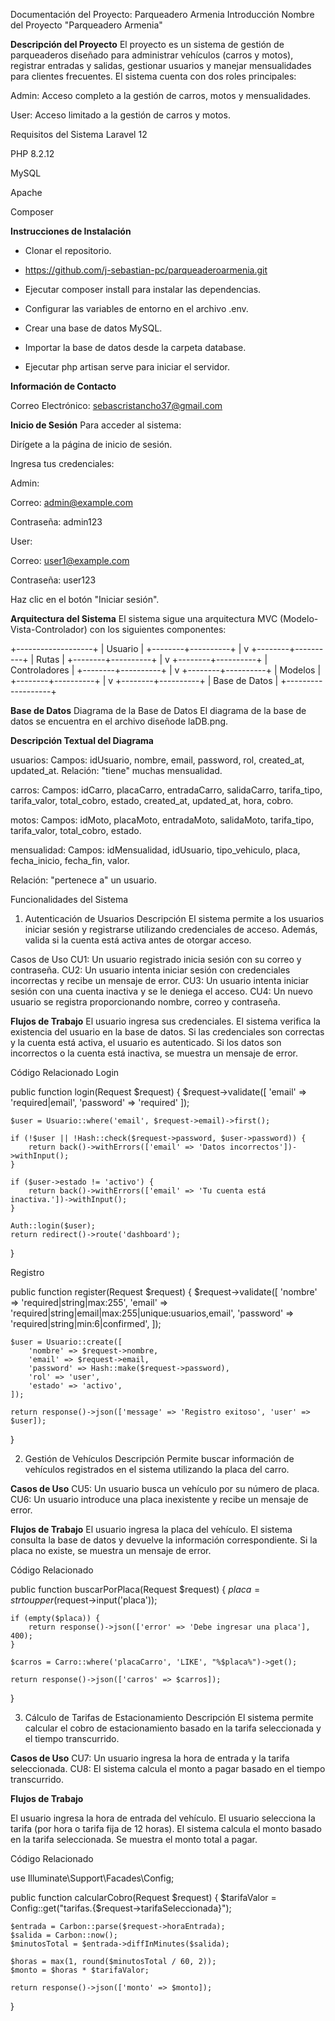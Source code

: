 Documentación del Proyecto: Parqueadero Armenia
Introducción
Nombre del Proyecto
"Parqueadero Armenia"

**Descripción del Proyecto**
El proyecto es un sistema de gestión de parqueaderos diseñado para administrar vehículos (carros y motos), registrar entradas y salidas, gestionar usuarios y manejar mensualidades para clientes frecuentes. El sistema cuenta con dos roles principales:

Admin: Acceso completo a la gestión de carros, motos y mensualidades.

User: Acceso limitado a la gestión de carros y motos.

Requisitos del Sistema
Laravel 12

PHP 8.2.12

MySQL

Apache

Composer

**Instrucciones de Instalación**
- Clonar el repositorio.
- https://github.com/j-sebastian-pc/parqueaderoarmenia.git

- Ejecutar composer install para instalar las dependencias.

- Configurar las variables de entorno en el archivo .env.

- Crear una base de datos MySQL.

- Importar la base de datos desde la carpeta database.

- Ejecutar php artisan serve para iniciar el servidor.

**Información de Contacto**

Correo Electrónico: sebascristancho37@gmail.com

**Inicio de Sesión**
Para acceder al sistema:

Dirígete a la página de inicio de sesión.

Ingresa tus credenciales:

Admin:

Correo: admin@example.com

Contraseña: admin123

User:

Correo: user1@example.com

Contraseña: user123

Haz clic en el botón "Iniciar sesión".

**Arquitectura del Sistema**
El sistema sigue una arquitectura MVC (Modelo-Vista-Controlador) con los siguientes componentes:

+-------------------+
|    Usuario        |
+--------+----------+
         |
         v
+--------+----------+
|    Rutas          |
+--------+----------+
         |
         v
+--------+----------+
|   Controladores   |
+--------+----------+
         |
         v
+--------+----------+
|    Modelos        |
+--------+----------+
         |
         v
+--------+----------+
|    Base de Datos  |
+-------------------+

**Base de Datos**
Diagrama de la Base de Datos
El diagrama de la base de datos se encuentra en el archivo diseñode laDB.png.

**Descripción Textual del Diagrama**

usuarios:
Campos: idUsuario, nombre, email, password, rol, created_at, updated_at.
Relación: "tiene" muchas mensualidad.

carros:
Campos: idCarro, placaCarro, entradaCarro, salidaCarro, tarifa_tipo, tarifa_valor, total_cobro, estado, created_at, updated_at, hora, cobro.

motos:
Campos: idMoto, placaMoto, entradaMoto, salidaMoto, tarifa_tipo, tarifa_valor, total_cobro, estado.

mensualidad:
Campos: idMensualidad, idUsuario, tipo_vehiculo, placa, fecha_inicio, fecha_fin, valor.

Relación: "pertenece a" un usuario.

Funcionalidades del Sistema
1. Autenticación de Usuarios
Descripción
El sistema permite a los usuarios iniciar sesión y registrarse utilizando credenciales de acceso. Además, valida si la cuenta está activa antes de otorgar acceso.

Casos de Uso
CU1: Un usuario registrado inicia sesión con su correo y contraseña.
CU2: Un usuario intenta iniciar sesión con credenciales incorrectas y recibe un mensaje de error.
CU3: Un usuario intenta iniciar sesión con una cuenta inactiva y se le deniega el acceso.
CU4: Un nuevo usuario se registra proporcionando nombre, correo y contraseña.

**Flujos de Trabajo**
El usuario ingresa sus credenciales.
El sistema verifica la existencia del usuario en la base de datos.
Si las credenciales son correctas y la cuenta está activa, el usuario es autenticado.
Si los datos son incorrectos o la cuenta está inactiva, se muestra un mensaje de error.

Código Relacionado
Login

public function login(Request $request)
{
    $request->validate([
        'email' => 'required|email',
        'password' => 'required'
    ]);

    $user = Usuario::where('email', $request->email)->first();

    if (!$user || !Hash::check($request->password, $user->password)) {
        return back()->withErrors(['email' => 'Datos incorrectos'])->withInput();
    }
    
    if ($user->estado != 'activo') {
        return back()->withErrors(['email' => 'Tu cuenta está inactiva.'])->withInput();
    }

    Auth::login($user);
    return redirect()->route('dashboard');
}

Registro

public function register(Request $request)
{
    $request->validate([
        'nombre' => 'required|string|max:255',
        'email' => 'required|string|email|max:255|unique:usuarios,email',
        'password' => 'required|string|min:6|confirmed',
    ]);

    $user = Usuario::create([
        'nombre' => $request->nombre,
        'email' => $request->email,
        'password' => Hash::make($request->password),
        'rol' => 'user',
        'estado' => 'activo',
    ]);

    return response()->json(['message' => 'Registro exitoso', 'user' => $user]);
}

2. Gestión de Vehículos
Descripción
Permite buscar información de vehículos registrados en el sistema utilizando la placa del carro.


**Casos de Uso**
CU5: Un usuario busca un vehículo por su número de placa.
CU6: Un usuario introduce una placa inexistente y recibe un mensaje de error.

**Flujos de Trabajo**
El usuario ingresa la placa del vehículo.
El sistema consulta la base de datos y devuelve la información correspondiente.
Si la placa no existe, se muestra un mensaje de error.

Código Relacionado

public function buscarPorPlaca(Request $request)
{
    $placa = strtoupper($request->input('placa'));
    
    if (empty($placa)) {
        return response()->json(['error' => 'Debe ingresar una placa'], 400);
    }

    $carros = Carro::where('placaCarro', 'LIKE', "%$placa%")->get();
    
    return response()->json(['carros' => $carros]);
}

3. Cálculo de Tarifas de Estacionamiento
Descripción
El sistema permite calcular el cobro de estacionamiento basado en la tarifa seleccionada y el tiempo transcurrido.

**Casos de Uso**
CU7: Un usuario ingresa la hora de entrada y la tarifa seleccionada.
CU8: El sistema calcula el monto a pagar basado en el tiempo transcurrido.

**Flujos de Trabajo**

El usuario ingresa la hora de entrada del vehículo.
El usuario selecciona la tarifa (por hora o tarifa fija de 12 horas).
El sistema calcula el monto basado en la tarifa seleccionada.
Se muestra el monto total a pagar.

Código Relacionado

use Illuminate\Support\Facades\Config;

public function calcularCobro(Request $request)
{
    $tarifaValor = Config::get("tarifas.{$request->tarifaSeleccionada}");
    
    $entrada = Carbon::parse($request->horaEntrada);
    $salida = Carbon::now();
    $minutosTotal = $entrada->diffInMinutes($salida);
    
    $horas = max(1, round($minutosTotal / 60, 2));
    $monto = $horas * $tarifaValor;
    
    return response()->json(['monto' => $monto]);
}

